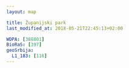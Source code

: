 ```yaml
---
layout: map

title: Županijski park
last_modified_at: 2018-05-21T22:45:13+02:00

WDPA: [388801]
BioRaS: [397]
geoSrbija:
  L1_183: [116]
---
```

